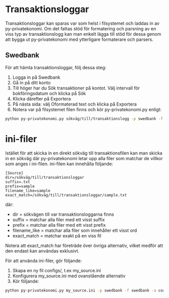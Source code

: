Transaktionsloggar
==================
Transaktionsloggar kan sparas var som helst i filsystemet och laddas in av py-privatekonomi. Om det fattas stöd för formatering och parsning av en viss typ av transaktionslogg kan man enkelt lägga till stöd för dessa genom att bygga ut py-privatekonomi med ytterligare formaterare och parsers.

Swedbank
--------
För att hämta transaktionsloggar, följ dessa steg:

1. Logga in på Swedbank
2. Gå in på ditt konto
3. Till höger har du Sök transaktioner på kontot. Välj intervall för bokföringsdatum och klicka på Sök
4. Klicka därefter på Exportera
5. På nästa sida: välj Oformaterad text och klicka på Exportera
6. Notera var på filsystemet filen finns och kör py-privatekonomi.py enligt:
```bash
python py-privatekonomi.py sökväg/till/transaktionslogg -p swedbank -f swedbank -a core.apps.example1
```

ini-filer
=========
Istället för att skicka in en direkt sökväg till transaktionsfilen kan man skicka in en sökväg där py-privatekonomi letar upp alla filer som matchar de villkor som anges i ini-filen. ini-filen kan innehålla följande:

```
[Source]
dir=/sökväg/till/transaktionsloggar
suffix=.txt
prefix=sample
filename_like=sample
exact_match=/sökväg/till/transaktionsloggar/sample.txt
```

där:

* dir = sökvägen till var transaktionsloggarna finns
* suffix = matchar alla filer med ett visst suffix
* prefix = matchar alla filer med ett visst prefix
* filename_like = matchar alla filer som innehåller ett visst ord
* exact_match = matchar exakt på en viss fil

Notera att exact_match har företräde över övriga alternativ, vilket medför att den endast kan användas exklusivt.

För att använda ini-filer, gör följande:

1. Skapa en ny fil configs/, t.ex my_source.ini
2. Konfigurera my_source.ini med ovanstående alternativ
3.  Kör följande:
```bash
python py-privatekonomi.py my_source.ini -p swedbank -f swedbank -a core.apps.example1
```

